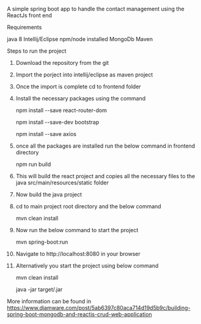 A simple spring boot app to handle the contact management using the ReactJs front end

Requirements

java 8
Intellij/Eclipse
npm/node installed
MongoDb
Maven


Steps to run the project


1. Download the repository from the git
2. Import the porject into intellij/eclipse as maven project
3. Once the import is complete cd to frontend folder
4. Install the necessary packages using the command

    npm install --save react-router-dom
    
    npm install --save-dev bootstrap
    
    npm install --save axios

5. once all the packages are installed run the below command in frontend directory

	npm run build
6. This will build the react project and copies all the necessary files to the java src/main/resources/static folder
7. Now build the java project
8. cd to main project root directory and the below command

	mvn clean install
9. Now run the below command to start the project

	mvn spring-boot:run
10. Navigate to http://localhost:8080 in your browser
11. Alternatively you start the project using below command

	mvn clean install
	
	java -jar target/<project-name>.jar


More information can be found in
https://www.djamware.com/post/5ab6397c80aca714d19d5b9c/building-spring-boot-mongodb-and-reactjs-crud-web-application
